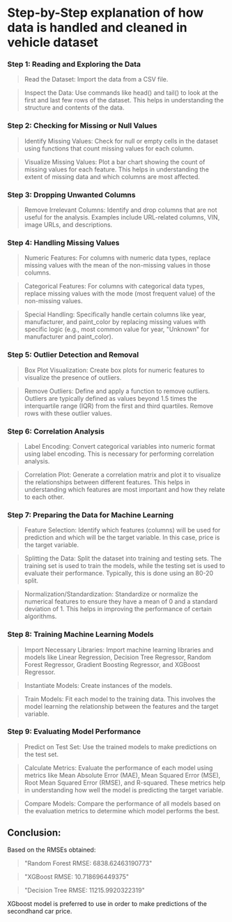 # Step-by-Step explanation of how data is handled and cleaned in vehicle dataset

### Step 1: Reading and Exploring the Data
> Read the Dataset: Import the data from a CSV file.

> Inspect the Data: Use commands like head() and tail() to look at the first and last few rows of the dataset. This helps in understanding the structure and contents of the data.

### Step 2: Checking for Missing or Null Values
> Identify Missing Values: Check for null or empty cells in the dataset using functions that count missing values for each column.

> Visualize Missing Values: Plot a bar chart showing the count of missing values for each feature. This helps in understanding the extent of missing data and which columns are most affected.

### Step 3: Dropping Unwanted Columns
> Remove Irrelevant Columns: Identify and drop columns that are not useful for the analysis. Examples include URL-related columns, VIN, image URLs, and descriptions.

### Step 4: Handling Missing Values
> Numeric Features: For columns with numeric data types, replace missing values with the mean of the non-missing values in those columns.

> Categorical Features: For columns with categorical data types, replace missing values with the mode (most frequent value) of the non-missing values.

> Special Handling: Specifically handle certain columns like year, manufacturer, and paint_color by replacing missing values with specific logic (e.g., most common value for year, "Unknown" for manufacturer and paint_color).

### Step 5: Outlier Detection and Removal
> Box Plot Visualization: Create box plots for numeric features to visualize the presence of outliers.

> Remove Outliers: Define and apply a function to remove outliers. Outliers are typically defined as values beyond 1.5 times the interquartile range (IQR) from the first and third quartiles. Remove rows with these outlier values.

### Step 6: Correlation Analysis
> Label Encoding: Convert categorical variables into numeric format using label encoding. This is necessary for performing correlation analysis.

> Correlation Plot: Generate a correlation matrix and plot it to visualize the relationships between different features. This helps in understanding which features are most important and how they relate to each other.

### Step 7: Preparing the Data for Machine Learning
> Feature Selection: Identify which features (columns) will be used for prediction and which will be the target variable. In this case, price is the target variable.

> Splitting the Data: Split the dataset into training and testing sets. The training set is used to train the models, while the testing set is used to evaluate their performance. Typically, this is done using an 80-20 split.

> Normalization/Standardization: Standardize or normalize the numerical features to ensure they have a mean of 0 and a standard deviation of 1. This helps in improving the performance of certain algorithms.

### Step 8: Training Machine Learning Models
> Import Necessary Libraries: Import machine learning libraries and models like Linear Regression, Decision Tree Regressor, Random Forest Regressor, Gradient Boosting Regressor, and XGBoost Regressor.

> Instantiate Models: Create instances of the models.

> Train Models: Fit each model to the training data. This involves the model learning the relationship between the features and the target variable.

### Step 9: Evaluating Model Performance
> Predict on Test Set: Use the trained models to make predictions on the test set.

> Calculate Metrics: Evaluate the performance of each model using metrics like Mean Absolute Error (MAE), Mean Squared Error (MSE), Root Mean Squared Error (RMSE), and R-squared. These metrics help in understanding how well the model is predicting the target variable.

> Compare Models: Compare the performance of all models based on the evaluation metrics to determine which model performs the best.

## Conclusion: 
Based on the RMSEs obtained:
> "Random Forest RMSE: 6838.62463190773"

> "XGBoost RMSE: 10.718696449375"

> "Decision Tree RMSE: 11215.9920322319"

XGboost model is preferred to use in order to make predictions of the secondhand car price.
